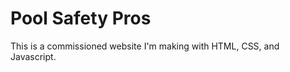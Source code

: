 <h1> Pool Safety Pros </h1>

This is a commissioned website I'm making with HTML, CSS, and Javascript.

